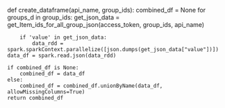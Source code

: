 def create_dataframe(api_name, group_ids):
    combined_df = None
    for groups_d in group_ids:
        get_json_data = get_Item_ids_for_all_group_json(access_token, group_ids, api_name)

        if 'value' in get_json_data:
            data_rdd = spark.sparkContext.parallelize([json.dumps(get_json_data["value"])])
    data_df = spark.read.json(data_rdd)

    if combined_df is None:
        combined_df = data_df
    else:
        combined_df = combined_df.unionByName(data_df, allowMissingColumns=True)
    return combined_df
